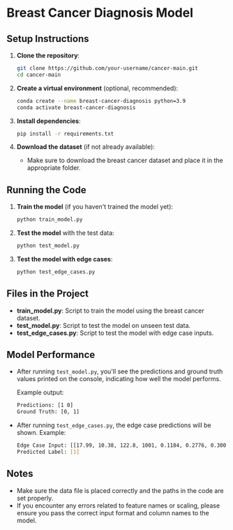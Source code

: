 # Breast Cancer Diagnosis Model

## Setup Instructions

1. **Clone the repository**:
   ```bash
   git clone https://github.com/your-username/cancer-main.git
   cd cancer-main
   ```

2. **Create a virtual environment** (optional, recommended):
   ```bash
   conda create --name breast-cancer-diagnosis python=3.9
   conda activate breast-cancer-diagnosis
   ```

3. **Install dependencies**:
   ```bash
   pip install -r requirements.txt
   ```

4. **Download the dataset** (if not already available):
   - Make sure to download the breast cancer dataset and place it in the appropriate folder.

## Running the Code

1. **Train the model** (if you haven't trained the model yet):
   ```bash
   python train_model.py
   ```

2. **Test the model** with the test data:
   ```bash
   python test_model.py
   ```

3. **Test the model with edge cases**:
   ```bash
   python test_edge_cases.py
   ```

## Files in the Project

- **train_model.py**: Script to train the model using the breast cancer dataset.
- **test_model.py**: Script to test the model on unseen test data.
- **test_edge_cases.py**: Script to test the model with edge case inputs.

## Model Performance

- After running `test_model.py`, you'll see the predictions and ground truth values printed on the console, indicating how well the model performs.
  
  Example output:
  ```bash
  Predictions: [1 0]
  Ground Truth: [0, 1]
  ```

- After running `test_edge_cases.py`, the edge case predictions will be shown. Example:
  ```bash
  Edge Case Input: [[17.99, 10.38, 122.8, 1001, 0.1184, 0.2776, 0.3001, 0.1471, 0.2419, 0.07871, 0.9053, 1.011, 8.589, 153.4, 0.006399, 0.04904, 0.05373, 0.01587, 0.03003, 0.006193, 25.38, 17.33, 184.6, 2019, 0.1622, 0.6656, 0.7119, 0.2654, 0.4601, 0.1189]]
  Predicted Label: [1]
  ```

## Notes
- Make sure the data file is placed correctly and the paths in the code are set properly.
- If you encounter any errors related to feature names or scaling, please ensure you pass the correct input format and column names to the model.
```

